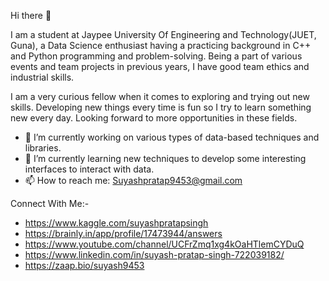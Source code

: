  Hi there 👋

I am a student at Jaypee University Of Engineering and Technology(JUET, Guna), a Data Science enthusiast having a practicing background in C++ and Python programming and problem-solving. Being a part of various events and team projects in previous years, I have good team ethics and industrial skills.

I am a very curious fellow when it comes to exploring and trying out new skills. Developing new things every time is fun so I try to learn something new every day. Looking forward to more opportunities in these fields.

- 🔭 I’m currently working on various types of data-based techniques and libraries.
- 🌱 I’m currently learning new techniques to develop some interesting interfaces to interact with data.
- 📫 How to reach me: Suyashpratap9453@gmail.com

Connect With Me:-
- https://www.kaggle.com/suyashpratapsingh
- https://brainly.in/app/profile/17473944/answers
- https://www.youtube.com/channel/UCFrZmq1xg4kOaHTlemCYDuQ
- https://www.linkedin.com/in/suyash-pratap-singh-722039182/
- https://zaap.bio/suyash9453

